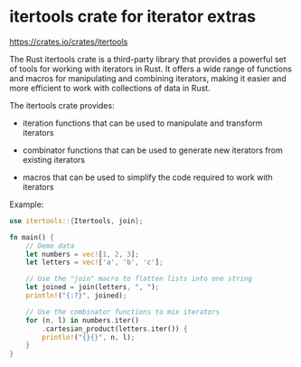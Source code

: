 
# itertools crate for iterator extras

<https://crates.io/crates/itertools>

The Rust itertools crate is a third-party library that provides a powerful set of tools for working with iterators in Rust. It offers a wide range of functions and macros for manipulating and combining iterators, making it easier and more efficient to work with collections of data in Rust.

The itertools crate provides:

* iteration functions that can be used to manipulate and transform iterators

* combinator functions that can be used to generate new iterators from existing iterators

* macros that can be used to simplify the code required to work with iterators

Example:

```rust
use itertools::{Itertools, join};

fn main() {
    // Demo data
    let numbers = vec![1, 2, 3];
    let letters = vec!['a', 'b', 'c'];

    // Use the "join" macro to flatten lists into one string
    let joined = join(letters, ", ");
    println!("{:?}", joined);

    // Use the combinator functions to mix iterators
    for (n, l) in numbers.iter()
        .cartesian_product(letters.iter()) {
        println!("{}{}", n, l);
    }
}
```
